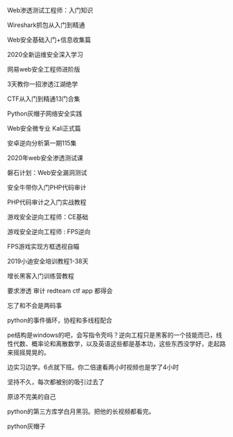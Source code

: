 Web渗透测试工程师：入门知识

Wireshark抓包从入门到精通

Web安全基础入门+信息收集篇

2020全新运维安全深入学习

网易web安全工程师进阶版

3天教你一招渗透江湖绝学

CTF从入门到精通13门合集


Python灰帽子网络安全实践


Web安全微专业 Kali正式篇


安卓逆向分析第一期115集


2020年web安全渗透测试课

磐石计划：Web安全漏洞测试


安全牛带你入门PHP代码审计


PHP代码审计之入门实战教程


游戏安全逆向工程师：CE基础


游戏安全逆向工程师 : FPS逆向


FPS游戏实现方框透视自瞄


2019小迪安全培训教程1-38天

增长黑客入门训练营教程



要求渗透 审计 redteam ctf app 都得会

忘了和不会是两码事

python的事件循环，协程和多线程配合

 pe结构是windows的吧，会写指令壳吗？逆向工程只是黑客的一个技能而已，线性代数、概率论和离散数学，以及英语这些都是基本功，这些东西没学好，走起路来摇摇晃晃的。

边实习边学。6点就下班。你二倍速看两小时视频也是学了4小时

坚持不久，每次都被别的吸引过去了

原谅不完美的自己

python的第三方库学白月黑羽。把他的长视频都看完。

python灰帽子
